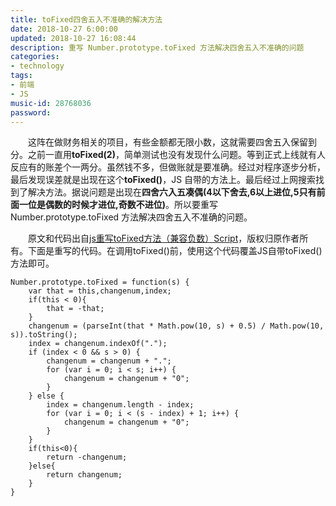 ```yaml
---
title: toFixed四舍五入不准确的解决方法
date: 2018-10-27 6:00:00
updated: 2018-10-27 16:08:44
description: 重写 Number.prototype.toFixed 方法解决四舍五入不准确的问题
categories: 
- technology
tags: 
- 前端
- JS
music-id: 28768036
password:
---
```

　　这阵在做财务相关的项目，有些金额都无限小数，这就需要四舍五入保留到分。之前一直用**toFixed(2)**，简单测试也没有发现什么问题。等到正式上线就有人反应有的账差个一两分。虽然钱不多，但做账就是要准确。经过对程序逐步分析，最后发现误差就是出现在这个**toFixed()**，JS
自带的方法上。最后经过上网搜索找到了解决方法。据说问题是出现在<b>四舍六入五凑偶(4以下舍去,6以上进位,5只有前面一位是偶数的时候才进位,奇数不进位)</b>。所以要重写 Number.prototype.toFixed 方法解决四舍五入不准确的问题。

　　原文和代码出自<a href="https://www.aliyun.com/jiaocheng/1007525.html?spm=5176.100033.1.13.64202c3aV2rRWj" target="_blank">js重写toFixed方法（兼容负数）Script</a>，版权归原作者所有。下面是重写的代码。在调用toFixed()前，使用这个代码覆盖JS自带toFixed()方法即可。
```
Number.prototype.toFixed = function(s) {
    var that = this,changenum,index;
    if(this < 0){
        that = -that;
    }
    changenum = (parseInt(that * Math.pow(10, s) + 0.5) / Math.pow(10, s)).toString();
    index = changenum.indexOf(".");
    if (index < 0 && s > 0) {
        changenum = changenum + ".";
        for (var i = 0; i < s; i++) {
            changenum = changenum + "0";
        }
    } else {
        index = changenum.length - index;
        for (var i = 0; i < (s - index) + 1; i++) {
            changenum = changenum + "0";
        }
    }
    if(this<0){
        return -changenum; 
    }else{
        return changenum; 
    }     
}

```

